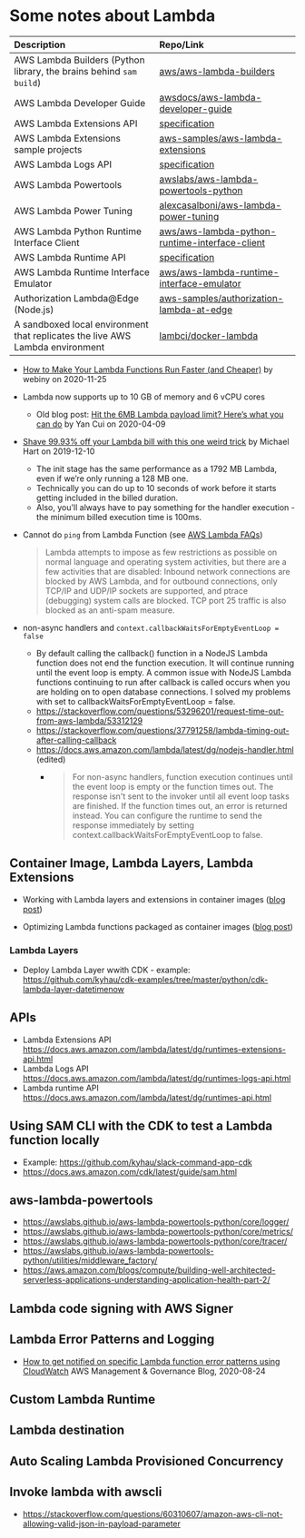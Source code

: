 # Some notes about Lambda


| Description | Repo/Link |
| :--- | :--- |
| AWS Lambda Builders (Python library, the brains behind `sam build`) | [aws/aws-lambda-builders](https://github.com/aws/aws-lambda-builders) |
| AWS Lambda Developer Guide | [awsdocs/aws-lambda-developer-guide](https://github.com/awsdocs/aws-lambda-developer-guide) |
| AWS Lambda Extensions API | [specification](https://docs.aws.amazon.com/lambda/latest/dg/runtimes-extensions-api.html) |
| AWS Lambda Extensions sample projects | [aws-samples/aws-lambda-extensions](https://github.com/aws-samples/aws-lambda-extensions/) |
| AWS Lambda Logs API | [specification](https://docs.aws.amazon.com/lambda/latest/dg/runtimes-logs-api.html) |
| AWS Lambda Powertools | [awslabs/aws-lambda-powertools-python](https://github.com/awslabs/aws-lambda-powertools-python) |
| AWS Lambda Power Tuning | [alexcasalboni/aws-lambda-power-tuning](https://github.com/alexcasalboni/aws-lambda-power-tuning) |
| AWS Lambda Python Runtime Interface Client | [aws/aws-lambda-python-runtime-interface-client](https://github.com/aws/aws-lambda-python-runtime-interface-client) |
| AWS Lambda Runtime API | [specification](https://docs.aws.amazon.com/lambda/latest/dg/runtimes-api.html) |
| AWS Lambda Runtime Interface Emulator | [aws/aws-lambda-runtime-interface-emulator](https://github.com/aws/aws-lambda-runtime-interface-emulator/) |
| Authorization Lambda@Edge (Node.js) | [aws-samples/authorization-lambda-at-edge](https://github.com/aws-samples/authorization-lambda-at-edge) |
| A sandboxed local environment that replicates the live AWS Lambda environment | [lambci/docker-lambda](https://github.com/lambci/docker-lambda) |



- [How to Make Your Lambda Functions Run Faster (and Cheaper)](https://hackernoon.com/how-to-make-your-lambda-functions-run-faster-and-cheaper-gp2034jl) by webiny on 2020-11-25

- Lambda now supports up to 10 GB of memory and 6 vCPU cores
    - Old blog post: [Hit the 6MB Lambda payload limit? Here’s what you can do](
        https://theburningmonk.com/2020/04/hit-the-6mb-lambda-payload-limit-heres-what-you-can-do/)
        by Yan Cui on 2020-04-09

- [Shave 99.93% off your Lambda bill with this one weird trick](
  https://medium.com/@hichaelmart/shave-99-93-off-your-lambda-bill-with-this-one-weird-trick-33c0acebb2ea)
  by Michael Hart on 2019-12-10
  - The init stage has the same performance as a 1792 MB Lambda, even if we’re only running a 128 MB one.
  - Technically you can do up to 10 seconds of work before it starts getting included in the billed duration.
  - Also, you'll always have to pay something for the handler execution - the minimum billed execution time is 100ms.

- Cannot do `ping` from Lambda Function (see [AWS Lambda FAQs](https://aws.amazon.com/lambda/faqs/))
  > Lambda attempts to impose as few restrictions as possible on normal language and operating system activities, but there are a few activities that are disabled: Inbound network connections are blocked by AWS Lambda, and for outbound connections, only TCP/IP and UDP/IP sockets are supported, and ptrace (debugging) system calls are blocked. TCP port 25 traffic is also blocked as an anti-spam measure.

- non-async handlers and `context.callbackWaitsForEmptyEventLoop = false`
  - By default calling the callback() function in a NodeJS Lambda function does not end the function execution. It will continue running until the event loop is empty. A common issue with NodeJS Lambda functions continuing to run after callback is called occurs when you are holding on to open database connections.
I solved my problems with set to callbackWaitsForEmptyEventLoop = false.
  - https://stackoverflow.com/questions/53296201/request-time-out-from-aws-lambda/53312129
  - https://stackoverflow.com/questions/37791258/lambda-timing-out-after-calling-callback
  - https://docs.aws.amazon.com/lambda/latest/dg/nodejs-handler.html (edited)
     - > For non-async handlers, function execution continues until the event loop is empty or the function times out. The response isn't sent to the invoker until all event loop tasks are finished. If the function times out, an error is returned instead. You can configure the runtime to send the response immediately by setting context.callbackWaitsForEmptyEventLoop to false.


## Container Image, Lambda Layers, Lambda Extensions

- Working with Lambda layers and extensions in container images ([blog post](https://aws.amazon.com/blogs/compute/working-with-lambda-layers-and-extensions-in-container-images/))

- Optimizing Lambda functions packaged as container images ([blog post](https://aws.amazon.com/blogs/compute/optimizing-lambda-functions-packaged-as-container-images/))

### Lambda Layers

- Deploy Lambda Layer wwith CDK - example: https://github.com/kyhau/cdk-examples/tree/master/python/cdk-lambda-layer-datetimenow


## APIs
- Lambda Extensions API https://docs.aws.amazon.com/lambda/latest/dg/runtimes-extensions-api.html
- Lambda Logs API https://docs.aws.amazon.com/lambda/latest/dg/runtimes-logs-api.html
- Lambda runtime API https://docs.aws.amazon.com/lambda/latest/dg/runtimes-api.html


## Using SAM CLI with the CDK to test a Lambda function locally

- Example: https://github.com/kyhau/slack-command-app-cdk
- https://docs.aws.amazon.com/cdk/latest/guide/sam.html


## aws-lambda-powertools

- https://awslabs.github.io/aws-lambda-powertools-python/core/logger/
- https://awslabs.github.io/aws-lambda-powertools-python/core/metrics/
- https://awslabs.github.io/aws-lambda-powertools-python/core/tracer/
- https://awslabs.github.io/aws-lambda-powertools-python/utilities/middleware_factory/
- https://aws.amazon.com/blogs/compute/building-well-architected-serverless-applications-understanding-application-health-part-2/


## Lambda code signing with AWS Signer

## Lambda Error Patterns and Logging

- [How to get notified on specific Lambda function error patterns using CloudWatch](https://aws.amazon.com/blogs/mt/get-notified-specific-lambda-function-error-patterns-using-cloudwatch/) AWS Management & Governance Blog, 2020-08-24

## Custom Lambda Runtime

## Lambda destination

## Auto Scaling Lambda Provisioned Concurrency

## Invoke lambda with awscli

- https://stackoverflow.com/questions/60310607/amazon-aws-cli-not-allowing-valid-json-in-payload-parameter
